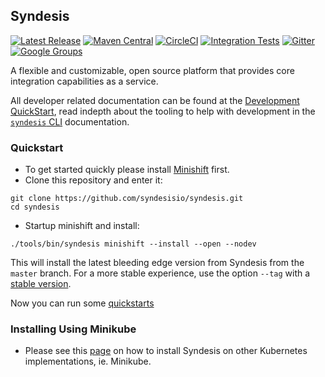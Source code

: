 ## Syndesis

[![Latest Release](https://img.shields.io/github/v/release/syndesisio/syndesis)](https://github.com/syndesisio/syndesis/releases/latest)
[![Maven Central](https://maven-badges.herokuapp.com/maven-central/io.syndesis/syndesis-parent/badge.svg?style=flat-square)](https://search.maven.org/search?q=g:io.syndesis)
[![CircleCI](https://circleci.com/gh/syndesisio/syndesis/tree/master.svg?style=svg)](https://circleci.com/gh/syndesisio/syndesis/tree/master)
[![Integration Tests](https://github.com/syndesisio/syndesis/workflows/Integration%20Tests/badge.svg)](https://github.com/syndesisio/syndesis/runs/)
[![Gitter](https://badges.gitter.im/syndesisio/community.svg)](https://gitter.im/syndesisio/community?utm_source=badge&utm_medium=badge&utm_campaign=pr-badge)
[![Google Groups](https://img.shields.io/badge/Google%20Groups-Syndesis-blue)](https://groups.google.com/forum/#!forum/syndesis)

A flexible and customizable, open source platform that provides core integration capabilities as a service.

All developer related documentation can be found at the [Development QuickStart](https://syndesis.io/docs/development_quickstart/), read indepth about the tooling to help with development in the [`syndesis` CLI](https://syndesis.io/docs/cli/syndesis/) documentation.

### Quickstart

* To get started quickly please install [Minishift](https://www.okd.io/minishift/) first.
* Clone this repository and enter it:

```
git clone https://github.com/syndesisio/syndesis.git
cd syndesis
```

* Startup minishift and install:

```
./tools/bin/syndesis minishift --install --open --nodev
```

This will install the latest bleeding edge version from Syndesis from the `master` branch.
For a more stable experience, use the option `--tag` with a [stable version](https://github.com/syndesisio/syndesis/releases).

Now you can run some [quickstarts](https://github.com/syndesisio/syndesis-quickstarts/blob/master/README.md#4-lets-run-some-quickstarts)

### Installing Using Minikube

* Please see this [page](install/kubernetes/README.md) on how to install Syndesis on other Kubernetes implementations, ie. Minikube.
